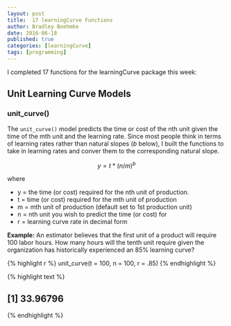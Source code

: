 ```yaml
---
layout: post
title:  17 learningCurve Functions
author: Bradley Boehmke
date: 2016-06-18
published: true
categories: [learningCurve]
tags: [programming]
---
```


I completed 17 functions for the learningCurve package this week:

## Unit Learning Curve Models

### unit_curve()
The `unit_curve()` model predicts the time or cost of the nth unit given the time of the mth unit and the learning rate. Since most people think in terms of learning rates rather than natural slopes ($b$ below), I built the functions to take in learning rates and conver them to the corresponding natural slope.

$$y = t * (n/m)^b$$

where

- y = the time (or cost) required for the nth unit of production.
- t = time (or cost) required for the mth unit of production
- m = mth unit of production (default set to 1st production unit)
- n = nth unit you wish to predict the time (or cost) for
- r = learning curve rate in decimal form



**Example:** An estimator believes that the first unit of a product will require 100 labor hours. How many hours will the tenth unit require given the organization has historically experienced an 85% learning curve?


{% highlight r %}
unit_curve(t = 100, n = 100, r = .85)
{% endhighlight %}



{% highlight text %}
## [1] 33.96796
{% endhighlight %}

